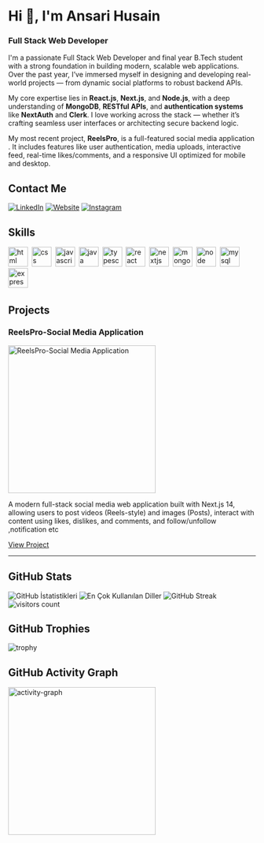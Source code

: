 # Hi 👋, I'm Ansari Husain
### Full Stack Web Developer

I'm a passionate Full Stack Web Developer and final year B.Tech student with a strong foundation in building modern, scalable web applications. Over the past year, I’ve immersed myself in designing and developing real-world projects — from dynamic social platforms to robust backend APIs.

My core expertise lies in **React.js**, **Next.js**, and **Node.js**, with a deep understanding of **MongoDB**, **RESTful APIs**, and **authentication systems** like **NextAuth** and **Clerk**. I love working across the stack — whether it’s crafting seamless user interfaces or architecting secure backend logic.

My most recent project, **ReelsPro**, is a full-featured social media application . It includes features like user authentication, media uploads, interactive feed, real-time likes/comments, and a responsive UI optimized for mobile and desktop.

## Contact Me
<p><a href="https://www.linkedin.com/in/husain-ansari-7530572bb/" target="_blank"><img src="https://img.shields.io/badge/LinkedIn-%230077B5.svg?&style=flat-square&logo=linkedin&logoColor=white" alt="LinkedIn"></a> <a href="https://my-portfolio-murex-theta-18.vercel.app/" target="_blank"><img src="https://img.shields.io/badge/Website-%23FF7139.svg?&style=flat-square&logo=Firefox&logoColor=white" alt="Website"></a> <a href="https://www.instagram.com/a71_husain/" target="_blank"><img src="https://img.shields.io/badge/Instagram-%23E4405F.svg?&style=flat-square&logo=instagram&logoColor=white" alt="Instagram"></a> </p>

## Skills

<p align="left">
<img src="https://cdn.jsdelivr.net/gh/devicons/devicon/icons/html5/html5-original.svg" alt="html" width="40" height="40"/>&nbsp;
<img src="https://cdn.jsdelivr.net/gh/devicons/devicon/icons/css3/css3-original.svg" alt="css" width="40" height="40"/>&nbsp;
<img src="https://cdn.jsdelivr.net/gh/devicons/devicon/icons/javascript/javascript-original.svg" alt="javascript" width="40" height="40"/>&nbsp;
<img src="https://cdn.jsdelivr.net/gh/devicons/devicon/icons/java/java-original.svg" alt="java" width="40" height="40"/>&nbsp;
<img src="https://cdn.jsdelivr.net/gh/devicons/devicon/icons/typescript/typescript-original.svg" alt="typescript" width="40" height="40"/>&nbsp;
<img src="https://cdn.jsdelivr.net/gh/devicons/devicon/icons/react/react-original.svg" alt="react" width="40" height="40"/>&nbsp;
<img src="https://cdn.jsdelivr.net/gh/devicons/devicon/icons/nextjs/nextjs-original.svg" alt="nextjs" width="40" height="40"/>&nbsp;
<img src="https://cdn.jsdelivr.net/gh/devicons/devicon/icons/mongodb/mongodb-original.svg" alt="mongodb" width="40" height="40"/>&nbsp;
<img src="https://cdn.jsdelivr.net/gh/devicons/devicon/icons/nodejs/nodejs-original.svg" alt="node" width="40" height="40"/>&nbsp;
<img src="https://cdn.jsdelivr.net/gh/devicons/devicon/icons/mysql/mysql-original.svg" alt="mysql" width="40" height="40"/>&nbsp;
<img src="https://cdn.jsdelivr.net/gh/devicons/devicon/icons/express/express-original.svg" alt="express" width="40" height="40"/>&nbsp;
</p>

## Projects

### ReelsPro-Social Media Application

<img src="https://private-user-images.githubusercontent.com/154245743/462138795-e99c65f6-5a63-46a7-ac25-7188095043d4.png?jwt=eyJhbGciOiJIUzI1NiIsInR5cCI6IkpXVCJ9.eyJpc3MiOiJnaXRodWIuY29tIiwiYXVkIjoicmF3LmdpdGh1YnVzZXJjb250ZW50LmNvbSIsImtleSI6ImtleTUiLCJleHAiOjE3NTE5Nzg0MzIsIm5iZiI6MTc1MTk3ODEzMiwicGF0aCI6Ii8xNTQyNDU3NDMvNDYyMTM4Nzk1LWU5OWM2NWY2LTVhNjMtNDZhNy1hYzI1LTcxODgwOTUwNDNkNC5wbmc_WC1BbXotQWxnb3JpdGhtPUFXUzQtSE1BQy1TSEEyNTYmWC1BbXotQ3JlZGVudGlhbD1BS0lBVkNPRFlMU0E1M1BRSzRaQSUyRjIwMjUwNzA4JTJGdXMtZWFzdC0xJTJGczMlMkZhd3M0X3JlcXVlc3QmWC1BbXotRGF0ZT0yMDI1MDcwOFQxMjM1MzJaJlgtQW16LUV4cGlyZXM9MzAwJlgtQW16LVNpZ25hdHVyZT0xZjhhMzY3OWI4NDVjMzY3ZjEwNjIwM2I3OWNjNDUyZDIzNTA1NmJlMDY1YTg5ODllYTJkZDUyYzg4YWQ2OGFjJlgtQW16LVNpZ25lZEhlYWRlcnM9aG9zdCJ9.dVD3Tt2XnwVjSPWjtp4t_4DAhnW7dNIGYKwhszwhzCk" alt="ReelsPro-Social Media Application" width="300"/>

A modern full-stack social media web application built with Next.js 14, allowing users to post videos (Reels-style) and images (Posts), interact with content using likes, dislikes, and comments, and follow/unfollow ,notification etc

[View Project](https://github.com/71-husain/Social-Media)

---

## GitHub Stats

<img src="https://github-readme-stats.vercel.app/api?username=71-husain&show_icons=true&count_private=true&theme=dark" alt="GitHub İstatistikleri" />

<img src="https://github-readme-stats.vercel.app/api/top-langs/?username=71-husain&layout=compact&theme=dark" alt="En Çok Kullanılan Diller" />

<img src="https://github-readme-streak-stats.herokuapp.com/?user=71-husain&theme=dark" alt="GitHub Streak" />

<img src="https://profile-counter.glitch.me/71-husain/count.svg?" alt="visitors count" />

## GitHub Trophies

<img src="https://github-profile-trophy.vercel.app/?username=71-husain" alt="trophy" />

## GitHub Activity Graph

<img src="https://github-readme-activity-graph.vercel.app/graph?username=71-husain&radius=16&theme=react&area=true&order=5" height="300" alt="activity-graph" />

